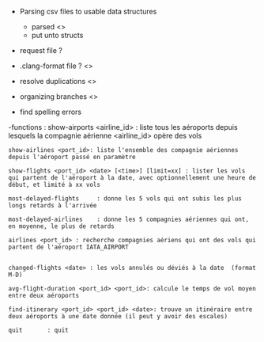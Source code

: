 - Parsing csv files to usable data structures
  - parsed <>
  - put unto structs

- request file ?

+ .clang-format file ? <>

+ resolve duplications <>

+ organizing branches <>

- find spelling errors

-functions :
	show-airports <airline_id>  : liste tous les aéroports depuis lesquels la compagnie aérienne <airline_id> opère des vols

	show-airlines <port_id>: liste l'ensemble des compagnie aériennes depuis l'aéroport passé en paramètre

	show-flights <port_id> <date> [<time>] [limit=xx] : lister les vols qui partent de l'aéroport à la date, avec optionnellement une heure de début, et limité à xx vols

	most-delayed-flights     : donne les 5 vols qui ont subis les plus longs retards à l'arrivée

	most-delayed-airlines    : donne les 5 compagnies aériennes qui ont, en moyenne, le plus de retards

	airlines <port_id> : recherche compagnies aériens qui ont des vols qui partent de l'aéroport IATA_AIRPORT


	changed-flights <date> : les vols annulés ou déviés à la date  (format M-D)

	avg-flight-duration <port_id> <port_id>: calcule le temps de vol moyen entre deux aéroports

	find-itinerary <port_id> <port_id> <date>: trouve un itinéraire entre deux aéroports à une date donnée (il peut y avoir des escales)

	quit       : quit

